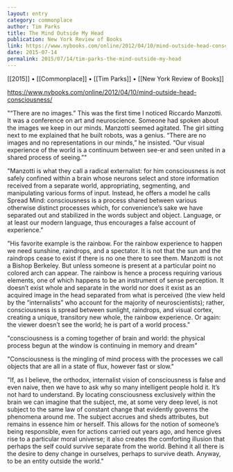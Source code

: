 ```yaml
---
layout: entry
category: commonplace
author: Tim Parks
title: The Mind Outside My Head
publication: New York Review of Books
link: https://www.nybooks.com/online/2012/04/10/mind-outside-head-consciousness/
date: 2015-07-14
permalink: 2015/07/14/tim-parks-the-mind-outside-my-head
---
```


[[2015]] • [[Commonplace]] • [[Tim Parks]] • [[New York Review of Books]] 

https://www.nybooks.com/online/2012/04/10/mind-outside-head-consciousness/

"“There are no images.” This was the first time I noticed Riccardo Manzotti. It was a conference on art and neuroscience. Someone had spoken about the images we keep in our minds. Manzotti seemed agitated. The girl sitting next to me explained that he built robots, was a genius. “There are no images and no representations in our minds,” he insisted. “Our visual experience of the world is a continuum between see-er and seen united in a shared process of seeing.”"

"Manzotti is what they call a radical externalist: for him consciousness is not safely confined within a brain whose neurons select and store information received from a separate world, appropriating, segmenting, and manipulating various forms of input. Instead, he offers a model he calls Spread Mind: consciousness is a process shared between various otherwise distinct processes which, for convenience’s sake we have separated out and stabilized in the words subject and object. Language, or at least our modern language, thus encourages a false account of experience."

"His favorite example is the rainbow. For the rainbow experience to happen we need sunshine, raindrops, and a spectator. It is not that the sun and the raindrops cease to exist if there is no one there to see them. Manzotti is not a Bishop Berkeley. But unless someone is present at a particular point no colored arch can appear. The rainbow is hence a process requiring various elements, one of which happens to be an instrument of sense perception. It doesn’t exist whole and separate in the world nor does it exist as an acquired image in the head separated from what is perceived (the view held by the “internalists” who account for the majority of neuroscientists); rather, consciousness is spread between sunlight, raindrops, and visual cortex, creating a unique, transitory new whole, the rainbow experience. Or again: the viewer doesn’t see the world; he is part of a world process."

"consciousness is a coming together of brain and world: the physical process begun at the window is continuing in memory and dream"

"Consciousness is the mingling of mind process with the processes we call objects that are all in a state of flux, however fast or slow."
 
"If, as I believe, the orthodox, internalist vision of consciousness is false and even naive, then we have to ask why so many intelligent people hold it. It’s not hard to understand. By locating consciousness exclusively within the brain we can imagine that the subject, me, at some very deep level, is not subject to the same law of constant change that evidently governs the phenomena around me. The subject accrues and sheds attributes, but remains in essence him or herself. This allows for the notion of someone’s being responsible, even for actions carried out years ago, and hence gives rise to a particular moral universe; it also creates the comforting illusion that perhaps the self could survive separate from the world. Behind it all there is the desire to deny change in ourselves, perhaps to survive death. Anyway, to be an entity outside the world."